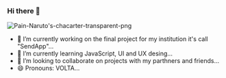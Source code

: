 ### Hi there 👋
<picture>
 <source media="(prefers-color-scheme: dark)" srcset="https://cdn141.picsart.com/332881106054211.png?to=crop&type=webp&r=200x200&q=85">
 <source media="(prefers-color-scheme: light)" srcset="https://cdn141.picsart.com/332881106054211.png?to=crop&type=webp&r=200x200&q=85">
 <img alt="Pain-Naruto's-chacarter-transparent-png" src="https://cdn141.picsart.com/332881106054211.png?to=crop&type=webp&r=200x200&q=85">
</picture>

- 🔭 I’m currently working on the final project for my institution it's call "SendApp"...
- 🌱 I’m currently learning JavaScript, UI and UX desing...
- 👯 I’m looking to collaborate on projects with my parthners and friends...
- 😄 Pronouns: VOLTA...


